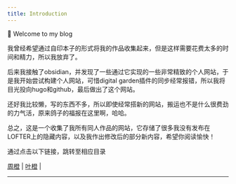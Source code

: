 ```yaml
---
title: Introduction
---
```


👋 Welcome to my blog

<!--more-->

 我曾经希望通过自印本子的形式将我的作品收集起来，但是这样需要花费太多的时间和精力，所以我放弃了。

 后来我接触了obsidian，并发现了一些通过它实现的一些非常精致的个人网站，于是我开始尝试构建个人网站，可惜digital garden插件的同步经常报错，所以我将目光投向hugo和github，最后做出了这个网站。

 还好我比较懒，写的东西不多，所以即使经常搭新的网站，搬运也不是什么很费劲的力气活，原来鸽子的福报在这里啊，哈哈。
 
 总之，这是一个收集了我所有同人作品的网站，它存储了很多我没有发布在LOFTER上的隐藏内容，以及我作出修改后的部分新内容，希望你阅读愉快！ 

通过点击以下链接，跳转至相应目录

[周橙](https://jocelyn1346.github.io/Vault4Jo/docs/%E5%91%A8%E6%A9%99/) | [叶橙](https://jocelyn1346.github.io/Vault4Jo/docs/%E5%8F%B6%E6%A9%99/) |

---

